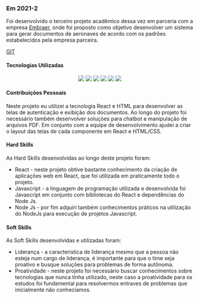### Em 2021-2
  Foi desenvolvido o terceiro projeto acadêmico dessa vez em parceria com a empresa [Embraer](https://embraer.com/), onde foi proposto como objetivo desenvolver um sistema para gerar documentos de aeronaves de acordo com os padrões estabelecidos pela empresa parceira.

[GIT](https://github.com/DevSlim001/API_Slim_4Semestre)

#### Tecnologias Utilizadas

<p align="center">
    <img src="https://img.shields.io/badge/HTML5-E34F26?style=for-the-badge&logo=html5&logoColor=white">
        <img src="https://img.shields.io/badge/CSS3-1572B6?style=for-the-badge&logo=css3&logoColor=white">
        <img src="https://img.shields.io/badge/Java-ED8B00?style=for-the-badge&logo=java&logoColor=white">
        <img src="https://img.shields.io/badge/Spring-6DB33F?style=for-the-badge&logo=spring&logoColor=white">
        <img src="https://img.shields.io/badge/JavaScript-F7DF1E?style=for-the-badge&logo=javascript&logoColor=black">
        <img src="https://img.shields.io/badge/ReactJS-61DAFB?style=for-the-badge&logo=react&logoColor=black">
</p>

#### Contribuições Pessoais
Neste projeto eu utilizei a tecnologia React e HTML para desenvolver as telas de autenticação e exibição dos documentos. 
Ao longo do projeto foi necessário também desenvolver soluções para chatbot e manipulação de arquivos PDF. 
Em conjunto com a equipe de desenvolvimento ajudei a criar o layout das telas de cada componente em React e HTML/CSS.
     
     
#### Hard Skills
As Hard Skills desenvolvidas ao longo deste projeto foram: 
* React - neste projeto obtive bastante conhecimento da criação de aplicações web em React, que foi utilizada em praticamente todo o projeto.
* Javascript - a linguagem de programação utilizada e desenvolvida foi Javascript em conjunto com bibliotecas do React e dependências do Node Js.
* Node Js - por fim adquiri também conhecimentos práticos na utilização do NodeJs para execução de projetos Javascript.

#### Soft Skills
As Soft Skills desenvolvidas e utilizadas foram:
* Liderança - a caracteristica de liderança mesmo que a pessoa não esteja num cargo de liderança, é importante para que o time seja proativo e busque soluções para problemas de forma autônoma.
* Proatividade - neste projeto foi necessário buscar conhecimentos sobre tecnologias que nunca tinha utilizado, neste caso a proatividade para os estudos foi fundamental para resolvermos entraves de problemas que inicialmente não conhecíamos.


